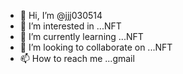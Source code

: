 - 👋 Hi, I’m @jjj030514
- 👀 I’m interested in ...NFT
- 🌱 I’m currently learning ...NFT
- 💞️ I’m looking to collaborate on ...NFT
- 📫 How to reach me ...gmail

<!---
jjj030514/jjj030514 is a ✨ special ✨ repository because its `README.md` (this file) appears on your GitHub profile.
You can click the Preview link to take a look at your changes.
--->
